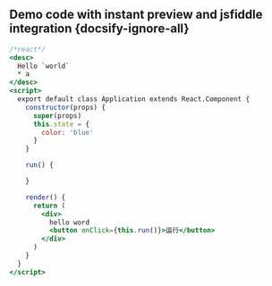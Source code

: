 ## Demo code with instant preview and jsfiddle integration  {docsify-ignore-all}

```jsx
/*react*/
<desc>
  Hello `world`
  * a
</desc>
<script>
  export default class Application extends React.Component {
    constructor(props) {
      super(props)
      this.state = {
        color: 'blue'
      }
    }

    run() {

    }

    render() {
      return (
        <div>
          hello word
          <button onClick={this.run()}>运行</button>
        </div>
      )
    }
  }
</script>
```
